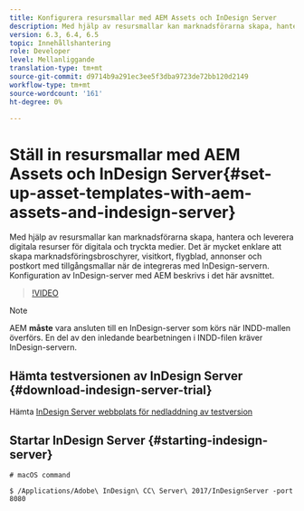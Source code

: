 ```yaml
---
title: Konfigurera resursmallar med AEM Assets och InDesign Server
description: Med hjälp av resursmallar kan marknadsförarna skapa, hantera och leverera digitala resurser för digitala och tryckta medier. Det är mycket enklare att skapa marknadsföringsbroschyrer, visitkort, flygblad, annonser och postkort med tillgångsmallar när de integreras med InDesign-servern. Konfiguration av InDesign-server med AEM beskrivs i det här avsnittet.
version: 6.3, 6.4, 6.5
topic: Innehållshantering
role: Developer
level: Mellanliggande
translation-type: tm+mt
source-git-commit: d9714b9a291ec3ee5f3dba9723de72bb120d2149
workflow-type: tm+mt
source-wordcount: '161'
ht-degree: 0%

---
```



# Ställ in resursmallar med AEM Assets och InDesign Server{#set-up-asset-templates-with-aem-assets-and-indesign-server}

Med hjälp av resursmallar kan marknadsförarna skapa, hantera och leverera digitala resurser för digitala och tryckta medier. Det är mycket enklare att skapa marknadsföringsbroschyrer, visitkort, flygblad, annonser och postkort med tillgångsmallar när de integreras med InDesign-servern. Konfiguration av InDesign-server med AEM beskrivs i det här avsnittet.

>[!VIDEO](https://video.tv.adobe.com/v/17069/?quality=9&learn=on)

>[!NOTE]
>
>AEM **måste** vara ansluten till en InDesign-server som körs när INDD-mallen överförs. En del av den inledande bearbetningen i INDD-filen kräver InDesign-servern.

## Hämta testversionen av InDesign Server {#download-indesign-server-trial}

Hämta [InDesign Server webbplats för nedladdning av testversion](https://www.adobe.com/devnet/indesign/indesign-server-trial-downloads.html)

## Startar InDesign Server {#starting-indesign-server}

```shell
# macOS command

$ /Applications/Adobe\ InDesign\ CC\ Server\ 2017/InDesignServer -port 8080
```
